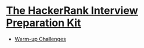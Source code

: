 # [The HackerRank Interview Preparation Kit](https://www.hackerrank.com/interview/interview-preparation-kit)

- [Warm-up Challenges](/hacker-rank/interview-preparation-kit/warmup-challenges/README.md)
